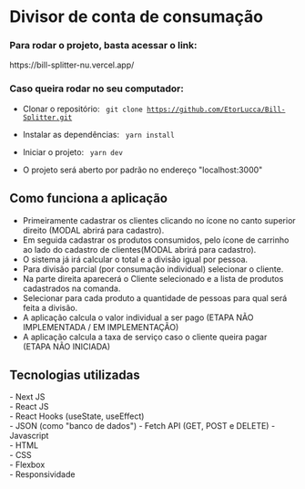 <h1>Divisor de conta de consumação</h1>

<h3>Para rodar o projeto, basta acessar o link:</h3>
https://bill-splitter-nu.vercel.app/


<h3>Caso queira rodar no seu computador:</h3>

- Clonar o repositório:
  <code> git clone https://github.com/EtorLucca/Bill-Splitter.git </code>

- Instalar as dependências:
  <code> yarn install </code>

- Iniciar o projeto:
  <code> yarn dev </code>

- O projeto será aberto por padrão no endereço "localhost:3000"


<h2>Como funciona a aplicação</h2>

- Primeiramente cadastrar os clientes clicando no ícone no canto superior direito (MODAL abrirá para cadastro).
- Em seguida cadastrar os produtos consumidos, pelo ícone de carrinho ao lado do cadastro de clientes(MODAL abrirá para cadastro).
- O sistema já irá calcular o total e a divisão igual por pessoa.
- Para divisão parcial (por consumação individual) selecionar o cliente.
- Na parte direita aparecerá o Cliente selecionado e a lista de produtos cadastrados na comanda.
- Selecionar para cada produto a quantidade de pessoas para qual será feita a divisão.
- A aplicação calcula o valor individual a ser pago (ETAPA NÃO IMPLEMENTADA / EM IMPLEMENTAÇÃO)
- A aplicação calcula a taxa de serviço caso o cliente queira pagar (ETAPA NÃO INICIADA)


<h2>Tecnologias utilizadas</h2>
- Next JS <br>
- React JS <br>
- React Hooks (useState, useEffect) <br>
- JSON (como "banco de dados")
- Fetch API (GET, POST e DELETE)
- Javascript <br>
- HTML <br>
- CSS <br>
- Flexbox <br>
- Responsividade <br>
